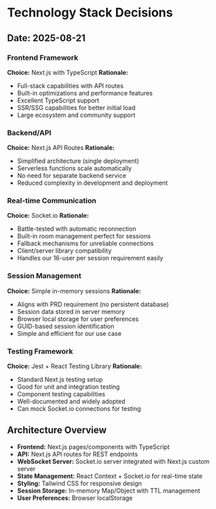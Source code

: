 # Technology Stack Decisions

## Date: 2025-08-21

### Frontend Framework
**Choice:** Next.js with TypeScript
**Rationale:** 
- Full-stack capabilities with API routes
- Built-in optimizations and performance features
- Excellent TypeScript support
- SSR/SSG capabilities for better initial load
- Large ecosystem and community support

### Backend/API
**Choice:** Next.js API Routes
**Rationale:**
- Simplified architecture (single deployment)
- Serverless functions scale automatically
- No need for separate backend service
- Reduced complexity in development and deployment

### Real-time Communication
**Choice:** Socket.io
**Rationale:**
- Battle-tested with automatic reconnection
- Built-in room management perfect for sessions
- Fallback mechanisms for unreliable connections
- Client/server library compatibility
- Handles our 16-user per session requirement easily

### Session Management
**Choice:** Simple in-memory sessions
**Rationale:**
- Aligns with PRD requirement (no persistent database)
- Session data stored in server memory
- Browser local storage for user preferences
- GUID-based session identification
- Simple and efficient for our use case

### Testing Framework
**Choice:** Jest + React Testing Library
**Rationale:**
- Standard Next.js testing setup
- Good for unit and integration testing
- Component testing capabilities
- Well-documented and widely adopted
- Can mock Socket.io connections for testing

## Architecture Overview
- **Frontend:** Next.js pages/components with TypeScript
- **API:** Next.js API routes for REST endpoints
- **WebSocket Server:** Socket.io server integrated with Next.js custom server
- **State Management:** React Context + Socket.io for real-time state
- **Styling:** Tailwind CSS for responsive design
- **Session Storage:** In-memory Map/Object with TTL management
- **User Preferences:** Browser localStorage